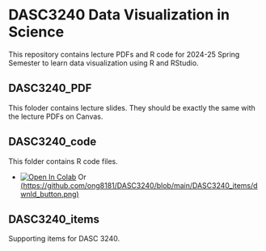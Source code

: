 # DASC3240 Data Visualization in Science

This repository contains lecture PDFs and R code for 2024-25 Spring Semester to learn data visualization using R and RStudio.

## DASC3240_PDF

This foloder contains lecture slides. They should be exactly the same with the lecture PDFs on Canvas.

## DASC3240_code

This folder contains R code files.
- [![Open In Colab](https://colab.research.google.com/assets/colab-badge.svg)](https://colab.research.google.com/github/ong8181/DASC3240/blob/main/DASC3240_code/L05_RBasics.ipynb) Or [(https://github.com/ong8181/DASC3240/blob/main/DASC3240_items/dwnld_button.png)](https://github.com/ong8181/DASC3240/blob/main/DASC3240_code/L05_RBasics.Rmd)

## DASC3240_items

Supporting items for DASC 3240.
